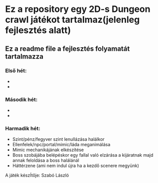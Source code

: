 # Ez a repository egy 2D-s Dungeon crawl játékot tartalmaz(jelenleg fejlesztés alatt)
## Ez a readme file a fejlesztés folyamatát tartalmazza
### Első hét:
*
*
### Második hét:
*
*
### Harmadik hét:
* Szint/pénz/fegyver szint lenullázása halálkor
* Ellenfelek/npc/portal/mimic/láda meganimálása
* Mimic mechanikájának elkészítése
* Boss szobájába belépéskor egy fallal való elzárása a kijáratnak majd annak feloldása a boss halálánál
* Háttérzene (ami nem indul újra ha a kezdő scenere megyünk)


A játék készÍtője: Szabó László